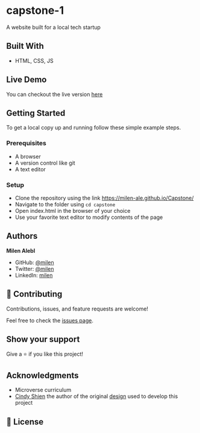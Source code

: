 # capstone-1

A website built for a local tech startup

## Built With

- HTML, CSS, JS

## Live Demo

You can checkout the live version [here](https://milen-ale.github.io/capstone/)

## Getting Started

To get a local copy up and running follow these simple example steps.

### Prerequisites

- A browser
- A version control like git
- A text editor

### Setup

- Clone the repository using the link https://milen-ale.github.io/Capstone/
- Navigate to the folder using `cd capstone`
- Open index.html in the browser of your choice
- Use your favorite text editor to modify contents of the page

## Authors

**Milen Alebl**

- GitHub: [@milen](https://github.com/milen-ale)
- Twitter: [@milen](https://twitter.com/milenalebel)
- LinkedIn: [milen](https://linkedin.com/in/milenalebel)

## 🤝 Contributing

Contributions, issues, and feature requests are welcome!

Feel free to check the [issues page](../../issues/).

## Show your support

Give a ⭐️ if you like this project!

## Acknowledgments

- Microverse curriculum
- [Cindy Shien](https://www.behance.net/adagio07) the author of the original [design](https://www.behance.net/gallery/29845175/CC-Global-Summit-2015) used to develop this project

## 📝 License
